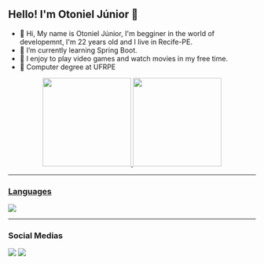 ## Hello! I'm Otoniel Júnior 👋

- 👋 Hi, My name is Otoniel Júnior, I'm begginer in the world of developemnt, I'm 22 years old and I live in Recife-PE.
- 🌱 I’m currently learning Spring Boot.
- :rocket: I enjoy to play video games and watch movies in my free time.
-  :book: Computer degree at UFRPE

<div align="center">
  <a href="https://github.com/otonielnn">
  <img height="180em" src="https://github-readme-stats.vercel.app/api?username=otonielnn&show_icons=true&theme=tokyonight&include_all_commits=true&count_private=true"/>
  <img height="180em" src="https://github-readme-stats.vercel.app/api/top-langs/?username=otonielnn&layout=compact&langs_count=7&theme=tokyonight"/>
</div>
  <hr>
  
  ### Languages
  <p align="left">
  <a href="https://skillicons.dev">
    <img src="https://skillicons.dev/icons?i=html,css,js,java,angular,typescript,python,php&theme=dark" />
  </a>
</p>
  <hr>
  
  ### Social Medias
  
  <div>
  <a href="https://instagram.com/otonielnn" target="_blank"><img src="https://img.shields.io/badge/-Instagram-%23E4405F?style=for-the-badge&logo=instagram&logoColor=white" target="_blank"></a>
  <a href="https://www.linkedin.com/in/otonielnn/" target="_blank"><img src="https://img.shields.io/badge/-LinkedIn-%230077B5?style=for-the-badge&logo=linkedin&logoColor=white" target="_blank"></a> 
  </div>
